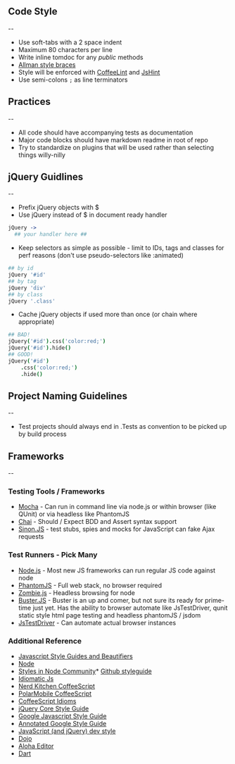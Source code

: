 ## Code Style

--

* Use soft-tabs with a 2 space indent
* Maximum 80 characters per line
* Write inline tomdoc for any *public* methods
* [Allman style braces](http://en.wikipedia.org/wiki/Indent_style#Allman_style)
* Style will be enforced with [CoffeeLint](http://www.coffeelint.org/)
and [JsHint](http://www.jshint.com/)
* Use semi-colons ```;``` as line terminators

## Practices

--

* All code should have accompanying tests as documentation
* Major code blocks should have markdown readme in root of repo
* Try to standardize on plugins that will be used rather than selecting things
willy-nilly

## jQuery Guidlines

--

* Prefix jQuery objects with $
* Use jQuery instead of $ in document ready handler

```coffeescript
jQuery ->
  ## your handler here ##
```
* Keep selectors as simple as possible - limit to IDs, tags and classes for
perf reasons (don't use pseudo-selectors like :animated)

```coffeescript
## by id
jQuery '#id'
## by tag
jQuery 'div'
## by class
jQuery '.class'
```
* Cache jQuery objects if used more than once (or chain where appropriate)

```coffeescript
## BAD!
jQuery('#id').css('color:red;')
jQuery('#id').hide()
## GOOD!
jQuery('#id')
	.css('color:red;')
	.hide()
```

## Project Naming Guidelines

--

* Test projects should always end in .Tests as convention to be picked up by
build process

## Frameworks

--

### Testing Tools / Frameworks
* [Mocha](http://visionmedia.github.com/mocha/) - Can run in command line via
node.js or within browser (like QUnit) or via headless like PhantomJS
* [Chai](http://chaijs.com/) - Should / Expect BDD and Assert syntax support
* [Sinon.JS](http://sinonjs.org/) - test stubs, spies and mocks for JavaScript
can fake Ajax requests

### Test Runners - Pick Many
* [Node.js](http://nodejs.org) - Most new JS frameworks can run regular JS code
against node
* [PhantomJS](http://phantomjs.org/) - Full web stack, no browser required
* [Zombie.js](http://zombie.labnotes.org/) - Headless browsing for node
* [Buster.JS](http://busterjs.org/) - Buster is an up and comer, but not sure
its ready for prime-time just yet.  Has the ability to browser automate like
JsTestDriver, qunit static style html page testing and headless phantomJS /
jsdom
* [JsTestDriver](http://code.google.com/p/js-test-driver/) - Can automate actual
browser instances

### Additional Reference

* [Javascript Style Guides and Beautifiers](http://addyosmani.com/blog/javascript-style-guides-and-beautifiers/)
* [Node](http://nodeguide.com/style.html)
* [Styles in Node Community](http://dailyjs.com/2012/01/12/style/)* [Github styleguide](https://github.com/styleguide)
* [Idiomatic Js](https://github.com/rwldrn/idiomatic.js)
* [Nerd Kitchen CoffeeScript](http://nerdkitchen.org/blog/coffeescript-style-guide/)
* [PolarMobile CoffeeScript](https://github.com/polarmobile/coffeescript-style-guide)
* [CoffeeScript Idioms](http://arcturo.github.com/library/coffeescript/04_idioms.html)
* [jQuery Core Style Guide](http://docs.jquery.com/JQuery_Core_Style_Guidelines)
* [Google Javascript Style Guide](http://google-styleguide.googlecode.com/svn/trunk/javascriptguide.xml)
* [Annotated Google Style Guide](http://blog.founddrama.net/2010/08/annotated-google-javascript-style-guide/)
* [JavaScript (and jQuery) dev style](https://gist.github.com/1633966)
* [Dojo](http://dojotoolkit.org/community/styleGuide)
* [Aloha Editor](http://aloha-editor.org/guides/style_guide.html)
* [Dart](http://www.dartlang.org/articles/style-guide/)